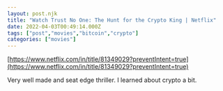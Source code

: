 ```yaml
---
layout: post.njk
title: "Watch Trust No One: The Hunt for the Crypto King | Netflix"
date: 2022-04-03T00:49:14.000Z
tags: ["post","movies","bitcoin","crypto"]
categories: ["movies"]
---
```


[https://www.netflix.com/in/title/81349029?preventIntent=true](https://www.netflix.com/in/title/81349029?preventIntent=true)

Very well made and seat edge thriller. I learned about crypto a bit.